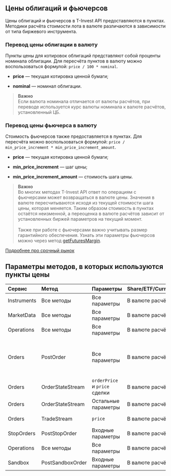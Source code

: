 ## Цены облигаций и фьючерсов

Цены облигаций и фьючерсов в T-Invest API предоставляются в пунктах. Методики расчёта стоимости
лота в валюте различаются в зависимости от типа биржевого инструмента.

### Перевод цены облигации в валюту

Пункты цены для котировок облигаций представляют собой проценты номинала облигации. Для пересчёта пунктов
в валюту можно воспользоваться формулой: `price / 100 * nominal`.

* **price** — текущая котировка ценной бумаги;

* **nominal** — номинал облигации.

>**Важно**<br>
>Если валюта номинала отличается от валюты расчётов, при переводе используется курс валюты номинала к валюте расчётов, установленный ЦБ.

<a name="futures"></a>

### Перевод цены фьючерса в валюту

Стоимость фьючерсов также предоставляется в пунктах. Для пересчёта можно воспользоваться формулой:
`price / min_price_increment * min_price_increment_amount`.

* **price** — текущая котировка ценной бумаги;

* **min_price_increment** — шаг цены;

* **min_price_increment_amount** — стоимость шага цены.

>**Важно**<br>
>Во многих методах T-Invest API ответ по операциям с фьючерсами может возвращаться в валюте цены.
Значения в валюте пересчитываются исходя из текущей стоимости шага цены, которая меняется.
Таким образом стоимость в пунктах остаётся неизменной, а переоценка в валюте расчётов зависит от установленных биржей параметров на текущий момент.<br><br>
>Также при работе с фьючерсами важно учитывать размер гарантийного обеспечения. Узнать эти параметры фьючерсов
можно через метод [getFuturesMargin](/investAPI/instruments#getfuturesmargin). 

[Подробнее про срочный рынок](https://help.tbank.ru/forts/)

## Параметры методов, в которых используются пункты цены

|Сервис|Метод|Параметры|Share/ETF/Currency|Bond/Futures|
|:----|:----|:----|:----|:----|
|Instruments|Все методы|Все параметры|В валюте расчётов|В валюте расчётов|
|MarketData|Все методы|Все параметры|В валюте расчётов|В пунктах цены|
|Operations|Все методы|Все параметры|В валюте расчётов|В валюте расчётов|
|Orders|PostOrder|Все параметры|В валюте расчётов|В валюте расчётов или в пунктах цены в зависимости от [типа цены](https://russianinvestments.github.io/investAPI/orders/#pricetype)|
|Orders|OrderStateStream|`orderPrice` и `price` сделки|В валюте расчётов|В пунктах цены|
|Orders|OrderStateStream|Остальные параметры|В валюте расчётов|В валюте расчётов|
|Orders|TradeStream|`price`|В валюте расчётов|В пунктах цены|
|StopOrders|PostStopOrder|Входные параметры|В валюте расчётов|В валюте расчётов|
|Operations|Все методы|Все параметры|В валюте расчётов|В валюте расчётов|
|Sandbox|PostSandboxOrder|Входные параметры|В валюте расчётов|В валюте расчётов|
